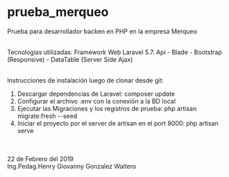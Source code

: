 # prueba_merqueo
Prueba para desarrollador backen en PHP en la empresa Merqueo<br><br>

Tecnologías utilizadas: Framework Web Laravel 5.7. Api - Blade - Bootstrap (Responsive) - DataTable (Server Side Ajax)<br><br>

Instrucciones de instalación luego de clonar desde git:<br>
1. Descargar dependencias de Laravel: composer update<br>
3. Configurar el archivo .env con la conexión a la BD local<br>
3. Ejecutar las Migraciones y los registros de prueba: php artisan migrate:fresh --seed<br>
4. Iniciar el proyecto por el server de artisan en el port 8000: php artisan serve<br>

<br><br>
22 de Febrero del 2019<br>
Ing.Pedag.Henry Giovanny Gonzalez Waltero
